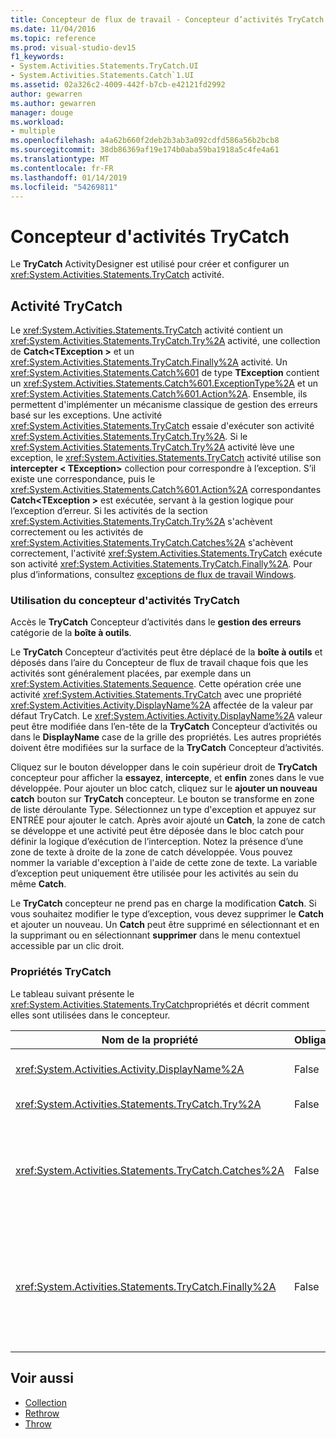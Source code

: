```yaml
---
title: Concepteur de flux de travail - Concepteur d’activités TryCatch
ms.date: 11/04/2016
ms.topic: reference
ms.prod: visual-studio-dev15
f1_keywords:
- System.Activities.Statements.TryCatch.UI
- System.Activities.Statements.Catch`1.UI
ms.assetid: 02a326c2-4009-442f-b7cb-e42121fd2992
author: gewarren
ms.author: gewarren
manager: douge
ms.workload:
- multiple
ms.openlocfilehash: a4a62b660f2deb2b3ab3a092cdfd586a56b2bcb8
ms.sourcegitcommit: 38db86369af19e174b0aba59ba1918a5c4fe4a61
ms.translationtype: MT
ms.contentlocale: fr-FR
ms.lasthandoff: 01/14/2019
ms.locfileid: "54269811"
---
```

# <a name="trycatch-activity-designer"></a>Concepteur d'activités TryCatch

Le **TryCatch** ActivityDesigner est utilisé pour créer et configurer un <xref:System.Activities.Statements.TryCatch> activité.

## <a name="the-trycatch-activity"></a>Activité TryCatch
 Le <xref:System.Activities.Statements.TryCatch> activité contient un <xref:System.Activities.Statements.TryCatch.Try%2A> activité, une collection de **Catch\<TException >** et un <xref:System.Activities.Statements.TryCatch.Finally%2A> activité. Un <xref:System.Activities.Statements.Catch%601> de type **TException** contient un <xref:System.Activities.Statements.Catch%601.ExceptionType%2A> et un <xref:System.Activities.Statements.Catch%601.Action%2A>. Ensemble, ils permettent d'implémenter un mécanisme classique de gestion des erreurs basé sur les exceptions. Une activité <xref:System.Activities.Statements.TryCatch> essaie d'exécuter son activité <xref:System.Activities.Statements.TryCatch.Try%2A>. Si le <xref:System.Activities.Statements.TryCatch.Try%2A> activité lève une exception, le <xref:System.Activities.Statements.TryCatch> activité utilise son **intercepter < TException\>**  collection pour correspondre à l’exception. S’il existe une correspondance, puis le <xref:System.Activities.Statements.Catch%601.Action%2A> correspondantes **Catch\<TException >** est exécutée, servant à la gestion logique pour l’exception d’erreur. Si les activités de la section <xref:System.Activities.Statements.TryCatch.Try%2A> s'achèvent correctement ou les activités de <xref:System.Activities.Statements.TryCatch.Catches%2A> s'achèvent correctement, l'activité <xref:System.Activities.Statements.TryCatch> exécute son activité <xref:System.Activities.Statements.TryCatch.Finally%2A>. Pour plus d’informations, consultez [exceptions de flux de travail Windows](/dotnet/framework/windows-workflow-foundation/exceptions).

### <a name="using-the-trycatch-activity-designer"></a>Utilisation du concepteur d'activités TryCatch

Accès le **TryCatch** Concepteur d’activités dans le **gestion des erreurs** catégorie de la **boîte à outils**.

Le **TryCatch** Concepteur d’activités peut être déplacé de la **boîte à outils** et déposés dans l’aire du Concepteur de flux de travail chaque fois que les activités sont généralement placées, par exemple dans un <xref:System.Activities.Statements.Sequence>. Cette opération crée une activité <xref:System.Activities.Statements.TryCatch> avec une propriété <xref:System.Activities.Activity.DisplayName%2A> affectée de la valeur par défaut TryCatch. Le <xref:System.Activities.Activity.DisplayName%2A> valeur peut être modifiée dans l’en-tête de la **TryCatch** Concepteur d’activités ou dans le **DisplayName** case de la grille des propriétés. Les autres propriétés doivent être modifiées sur la surface de la **TryCatch** Concepteur d’activités.

Cliquez sur le bouton développer dans le coin supérieur droit de **TryCatch** concepteur pour afficher la **essayez**, **intercepte**, et **enfin** zones dans le vue développée. Pour ajouter un bloc catch, cliquez sur le **ajouter un nouveau catch** bouton sur **TryCatch** concepteur. Le bouton se transforme en zone de liste déroulante Type. Sélectionnez un type d'exception et appuyez sur ENTRÉE pour ajouter le catch. Après avoir ajouté un **Catch**, la zone de catch se développe et une activité peut être déposée dans le bloc catch pour définir la logique d’exécution de l’interception. Notez la présence d’une zone de texte à droite de la zone de catch développée. Vous pouvez nommer la variable d'exception à l'aide de cette zone de texte. La variable d’exception peut uniquement être utilisée pour les activités au sein du même **Catch**.

Le **TryCatch** concepteur ne prend pas en charge la modification **Catch**. Si vous souhaitez modifier le type d’exception, vous devez supprimer le **Catch** et ajouter un nouveau. Un **Catch** peut être supprimé en sélectionnant et en la supprimant ou en sélectionnant **supprimer** dans le menu contextuel accessible par un clic droit.

### <a name="the-trycatch-properties"></a>Propriétés TryCatch

Le tableau suivant présente le <xref:System.Activities.Statements.TryCatch>propriétés et décrit comment elles sont utilisées dans le concepteur.

|Nom de la propriété|Obligatoire|Utilisation|
|-|--------------|-|
|<xref:System.Activities.Activity.DisplayName%2A>|False|Spécifie le nom convivial facultatif de l'activité <xref:System.Activities.Statements.TryCatch>. TryCatch est la valeur par défaut.|
|<xref:System.Activities.Statements.TryCatch.Try%2A>|False|Première activité exécutée lorsque <xref:System.Activities.Statements.TryCatch> s'exécute.|
|<xref:System.Activities.Statements.TryCatch.Catches%2A>|False|La collection de **Catch** éléments à vérifier lorsque le <xref:System.Activities.Statements.TryCatch.Try%2A> activité lève une exception.<br /><br /> Vous devez au moins ajouter une activité dans <xref:System.Activities.Statements.TryCatch.Catches%2A> ou une activité dans le bloc <xref:System.Activities.Statements.TryCatch.Finally%2A>.|
|<xref:System.Activities.Statements.TryCatch.Finally%2A>|False|Activité à exécuter lorsque l'exécution de <xref:System.Activities.Statements.TryCatch.Try%2A> et de toutes les activités nécessaires de la collection <xref:System.Activities.Statements.TryCatch.Catches%2A> est terminée.<br /><br /> Vous devez au moins ajouter une activité dans <xref:System.Activities.Statements.TryCatch.Catches%2A> ou une activité dans le bloc <xref:System.Activities.Statements.TryCatch.Finally%2A>.|

## <a name="see-also"></a>Voir aussi

- [Collection](../workflow-designer/collection-activity-designers.md)
- [Rethrow](../workflow-designer/rethrow-activity-designer.md)
- [Throw](../workflow-designer/throw-activity-designer.md)